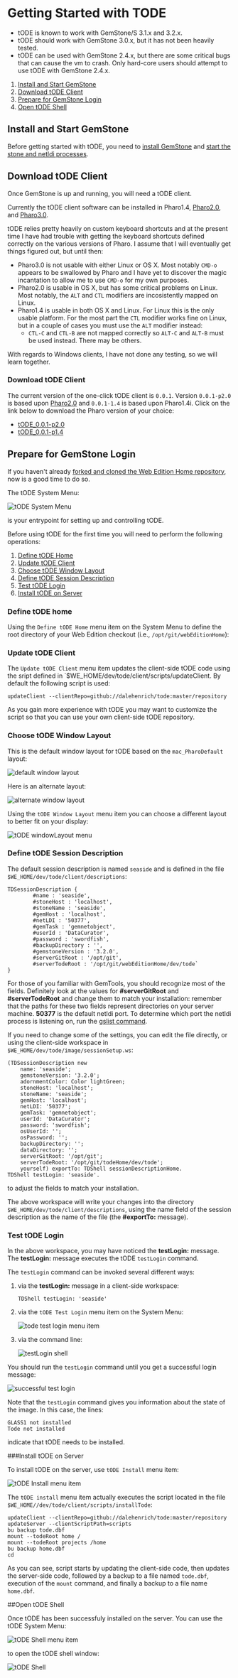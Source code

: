 # Getting Started with TODE

 * tODE is known to work with GemStone/S 3.1.x and 3.2.x. 
 * tODE should work with GemStone 3.0.x, but it has not been 
   heavily tested. 
 * tODE can be used with GemStone 2.4.x, but there are some 
   critical bugs that can cause the vm to crash. 
   Only hard-core users should attempt to use tODE with GemStone 2.4.x.

1. [Install and Start GemStone](#install-and-start-gemstone)
2. [Download tODE Client](#download-tode-client)
3. [Prepare for GemStone Login](#prepare-for-gemstone-login)
4. [Open tODE Shell](#open-tode-shell)

## Install and Start GemStone

Before getting started with tODE, you need to [install GemStone][1] and 
[start the stone and netldi processes][2]. 

## Download tODE Client
Once GemStone is up and running, you will need a tODE client. 

Currently the tODE client software can be installed in Pharo1.4, 
[Pharo2.0][4], and [Pharo3.0][5]. 

tODE relies pretty heavily on custom keyboard shortcuts and at the present
time I have had trouble with getting the keyboard shortcuts defined correctly on
the various versions of Pharo. I assume that I will eventually get things 
figured out, but until then:

* Pharo3.0 is not usable with either Linux or OS X. Most notably `CMD-o` 
  appears to be swallowed by Pharo and I have yet to discover the magic
  incantation to allow me to use `CMD-o` for my own purposes.
* Pharo2.0 is usable in OS X, but has some critical problems on Linux. Most
  notably, the `ALT` and `CTL` modifiers are incosistently mapped on Linux.
* Pharo1.4 is usable in both OS X and Linux. For Linux this is the only usable
  platform. For the most part the `CTL` modifier works fine on Linux, 
  but in a couple of cases you must use the `ALT` modifier instead:
  * `CTL-C` and `CTL-B` are not mapped correctly so `ALT-C` and `ALT-B` must be
    used instead. There may be others.

With regards to Windows clients, I have not done any testing, so we will learn
together. 

### Download tODE Client
The current version of the one-click tODE client is `0.0.1`. 
Version `0.0.1-p2.0` is based upon [Pharo2.0][4] and `0.0.1-1.4` is based upon
Pharo1.4i. Click on the link below to download the Pharo version of your choice:

  * [tODE_0.0.1-p2.0][6]
  * [tODE_0.0.1-p1.4][7]

## Prepare for GemStone Login

If you haven't already [forked and cloned the Web Edition Home repository][9],
now is a good time to do so.

The tODE System Menu:

![tODE System Menu][8]

is your entrypoint for setting up and controlling tODE. 

Before using tODE for the 
first time you will need to perform the following operations:

1. [Define tODE Home](#define-tode-home)
2. [Update tODE Client](#update-tode-client)
3. [Choose tODE Window Layout](#choose-tode-window-layout)
4. [Define tODE Session Description](#define-tode-session-description)
5. [Test tODE Login](#test-tode-login)
6. [Install tODE on Server](#install-tode-on-server)

### Define tODE home
Using the `Define tODE Home` menu item on the System Menu to define the root
directory of your Web Edition checkout (i.e., `/opt/git/webEditionHome`):
### Update tODE Client
The `Update tODE Client` menu item updates the client-side tODE code using the
sript defined in `$WE_HOME/dev/tode/client/scripts/updateClient. By default the
following script is used:

```
updateClient --clientRepo=github://dalehenrich/tode:master/repository
```

As you gain more experience with tODE you may want to customize the script so that
you can use your own client-side tODE repository.

### Choose tODE Window Layout
This is the default window layout for tODE based on the `mac_PharoDefault` layout:

![default window layout][10]

Here is an alternate layout:

![alternate window layout][19]

Using the `tODE Window Layout` menu item you can choose a different layout to better 
fit on your display:

![tODE windowLayout menu][12]

### Define tODE Session Description

The default session description is named `seaside` and is defined in the file 
`$WE_HOME/dev/tode/client/descriptions`:

```
TDSessionDescription {
        #name : 'seaside',
        #stoneHost : 'localhost',
        #stoneName : 'seaside',
        #gemHost : 'localhost',
        #netLDI : '50377',
        #gemTask : 'gemnetobject',
        #userId : 'DataCurator',
        #password : 'swordfish',
        #backupDirectory : '',
        #gemstoneVersion : '3.2.0',
        #serverGitRoot : '/opt/git',
        #serverTodeRoot : '/opt/git/webEditionHome/dev/tode`
}
```

For those of you familiar with GemTools, you should recognize most of the fields. 
Definitely look at the values for **#serverGitRoot** and **#serverTodeRoot** and change 
them to match your installation: remember that the paths for these two fields
represent directories on your server machine.
**50377** is the default netldi port. To determine which port the netldi process
is listening on, run the [gslist command][18].

If you need to change some of the settings, you can edit the file directly, or using
the client-side workspace in `$WE_HOME/dev/tode/image/sessionSetup.ws`:

```Smalltalk
(TDSessionDescription new
    name: 'seaside';
    gemstoneVersion: '3.2.0';
    adornmentColor: Color lightGreen;
    stoneHost: 'localhost';
    stoneName: 'seaside';
    gemHost: 'localhost';
    netLDI: '50377';
    gemTask: 'gemnetobject';
    userId: 'DataCurator';
    password: 'swordfish';
    osUserId: '';
    osPassword: '';
    backupDirectory: '';
    dataDirectory: '';
    serverGitRoot: '/opt/git';
    serverTodeRoot: '/opt/git/todeHome/dev/tode';
    yourself) exportTo: TDShell sessionDescriptionHome.
TDShell testLogin: 'seaside'.
```

to adjust the fields to match your installation. 

The above workspace will write your changes into the directory 
`$WE_HOME/dev/tode/client/descriptions`, using the name field of the session description
as the name of the file (the **#exportTo:** message).

### Test tODE Login
In the above workspace, you may have noticed the **testLogin:** message. The 
**testLogin:** message executes the tODE `testLogin` command.

The `testLogin` command can be invoked several different ways:

1. via the **testLogin:** message in a client-side workspace:

   ```Smalltalk
   TDShell testLogin: 'seaside'
   ```
2. via the `tODE Test Login` menu item on the System Menu:

   ![tode test login menu item][13]
3. via the command line:

   ![testLogin shell][14]

You should run the `testLogin` command until you get a successful login message:

![successful test login][11]

Note that the `testLogin` command gives you information about the state of the image. In this case, the lines:

```
GLASS1 not installed
Tode not installed
```

indicate that tODE needs to be installed.

###Install tODE on Server

To install tODE on the server, use `tODE Install` menu item:

![tODE Install menu item][15]

The `tODE install` menu item actually executes the script located in the file
`$WE_HOME//dev/tode/client/scripts/installTode`:

```Shell
updateClient --clientRepo=github://dalehenrich/tode:master/repository
updateServer --clientScriptPath=scripts
bu backup tode.dbf
mount --todeRoot home /
mount --todeRoot projects /home
bu backup home.dbf
cd 
```

As you can see, script starts by updating the client-side code, then updates the 
server-side code, followed by a backup to a file
named `tode.dbf`, execution of the `mount` 
command, and finally a backup to a file name `home.dbf`.

##Open tODE Shell

Once tODE has been successfuly installed on the server. You can
use the tODE System Menu:

![tODE Shell menu item][16]

to open the tODE shell window:

![tODE Shell][17]


[1]: https://github.com/glassdb/webEditionHome/blob/master/docs/install/gettingStartedWithWebEdition.md#installing-gemstones
[2]: https://github.com/glassdb/webEditionHome/blob/master/docs/install/gettingStartedWithWebEdition.md#running-web-edition
[3]: http://seaside.gemtalksystems.com/tODE/tODE_0.0.1.app.zip
[4]: http://old.pharo-project.org/pharo-download/release-2-0
[5]: http://pharo.org/download
[6]: http://seaside.gemtalksystems.com/tODE/tODE_0.0.1-p2.0.app.zip
[7]: http://seaside.gemtalksystems.com/tODE/tODE_0.0.1-p1.4.app.zip
[8]: ../images/defineTodeHome.png
[9]: https://github.com/glassdb/webEditionHome/blob/master/docs/install/gettingStartedWithWebEdition.md
[10]: ../images/defaultWindowLayout.png
[11]: ../images/testLoginSuccessSample.png
[12]: ../images/windowLayoutChoices.png
[13]: ../images/testLoginMenuItem.png
[14]: ../images/testLoginShellCommand.png
[15]: ../images/installTodeMenuItem.png
[16]: ../images/todeShellMenuItem.png
[17]: ../images/todeShell.png
[18]: https://github.com/glassdb/webEditionHome/blob/master/docs/install/gettingStartedWithWebEdition.md#gemstone-status
[19]: ../images/alternateWindowLayout.png
